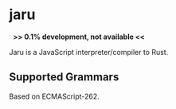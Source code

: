 # jaru
 
**>> 0.1% development, not available <<**

Jaru is a JavaScript interpreter/compiler to Rust.

## Supported Grammars

Based on ECMAScript-262.
